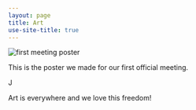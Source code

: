 ```yaml
---
layout: page
title: Art
use-site-title: true
---
```

![first meeting poster](../../img/affiche_rencontre.jpg)

This is the poster we made for our first official meeting.

J

Art is everywhere and we love this freedom!